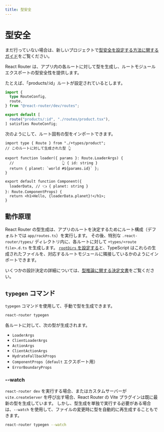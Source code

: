 ```yaml
---
title: 型安全
---
```


# 型安全

まだ行っていない場合は、新しいプロジェクトで[型安全を設定する方法に関するガイド][route-module-type-safety]をご覧ください。

React Router は、アプリ内の各ルートに対して型を生成し、ルートモジュールエクスポートの型安全性を提供します。

たとえば、「products/:id」ルートが設定されているとします。

```ts filename=app/routes.ts
import {
  type RouteConfig,
  route,
} from "@react-router/dev/routes";

export default [
  route("products/:id", "./routes/product.tsx"),
] satisfies RouteConfig;
```

次のようにして、ルート固有の型をインポートできます。

```tsx filename=app/routes/product.tsx
import type { Route } from "./+types/product";
// このルートに対して生成された型 👆

export function loader({ params }: Route.LoaderArgs) {
  //                      👆 { id: string }
  return { planet: `world #${params.id}` };
}

export default function Component({
  loaderData, // 👈 { planet: string }
}: Route.ComponentProps) {
  return <h1>Hello, {loaderData.planet}!</h1>;
}
```

## 動作原理

React Router の型生成は、アプリのルートを決定するためにルート構成（デフォルトでは `app/routes.ts`）を実行します。
その後、特別な `.react-router/types/` ディレクトリ内に、各ルートに対して `+types/<route file>.d.ts` を生成します。
[`rootDirs` を設定する][route-module-type-safety]と、TypeScript はこれらの生成されたファイルを、対応するルートモジュールに隣接しているかのようにインポートできます。

いくつかの設計決定の詳細については、[型推論に関する決定文書](https://github.com/remix-run/react-router/blob/dev/decisions/0012-type-inference.md)をご覧ください。

[route-module-type-safety]: ../how-to/route-module-type-safety

## `typegen` コマンド

`typegen` コマンドを使用して、手動で型を生成できます。

```sh
react-router typegen
```

各ルートに対して、次の型が生成されます。

- `LoaderArgs`
- `ClientLoaderArgs`
- `ActionArgs`
- `ClientActionArgs`
- `HydrateFallbackProps`
- `ComponentProps`（`default` エクスポート用）
- `ErrorBoundaryProps`

### --watch

`react-router dev` を実行する場合、またはカスタムサーバーが `vite.createServer` を呼び出す場合、React Router の Vite プラグインは既に最新の型を生成しています。
しかし、型生成を単独で実行する必要がある場合は、`--watch` を使用して、ファイルの変更時に型を自動的に再生成することもできます。

```sh
react-router typegen --watch
```

